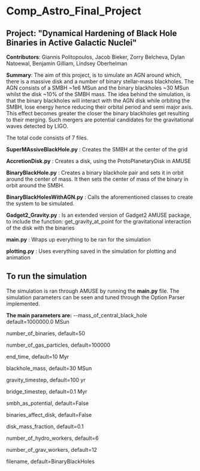 # Comp_Astro_Final_Project
## Project: "Dynamical Hardening of Black Hole Binaries in Active Galactic Nuclei"

__Contributors__:   Giannis Politopoulos, 
		Jacob Bieker, 
		Zorry Belcheva, 
		Dylan Natoewal, 
		Benjamin Gilliam, 
		Lindsey Oberhelman

__Summary__: The aim of this project, is to simulate an AGN around which, there is a massive disk and a number of binary stellar-mass blackholes. The AGN consists of a SMBH ~1e6 MSun and the binary blackholes ~30 MSun whilst the disk ~10% of the SMBH mass.
The idea behind the simulation, is that the binary blackholes will interact with the AGN disk while orbiting the SMBH, lose energy hence reducing their orbital period and semi major axis. This effect becomes greater the closer the binary blackholes get resulting to their merging. Such mergers are potential candidates for the gravitational waves detected by LIGO.

The total code consists of 7 files.

__SuperMAssiveBlackHole.py__ : Creates the SMBH at the center of the grid

__AccretionDisk.py__ : Creates a disk, using the ProtoPlanetaryDisk in AMUSE

__BinaryBlackHole.py__ : Creates a binary blackhole pair and sets it in orbit around the center of mass. It then sets the center of mass of the binary in orbit around the SMBH.

__BinaryBlackHolesWithAGN.py__ : Calls the aforementioned classes to create the system to be simulated.

__Gadget2_Gravity.py__ : Is an extended version of Gadget2 AMUSE package, to include the function: get_gravity_at_point for the gravitational interaction of the disk with the binaries

__main.py__ : Wraps up everything to be ran for the simulation

__plotting.py__ : Uses everything saved in the simulation for plotting and animation

## To run the simulation
The simulation is ran through AMUSE by running the __main.py__ file. The simulation parameters can be seen and tuned through the Option Parser implemented.

__The main parameters are:__ 
  --mass_of_central_black_hole default=1000000.0 MSun
  
  number_of_binaries,	default=50
  
  number_of_gas_particles,	default=100000
  
  end_time,	default=10 Myr
  
  blackhole_mass,	default=30 MSun
  
  gravity_timestep,	default=100 yr
  
  bridge_timestep,	default=0.1 Myr
  
  smbh_as_potential,	default=False
  
  binaries_affect_disk,	default=False
  
  disk_mass_fraction,	default=0.1
  
  number_of_hydro_workers,	default=6
  
  number_of_grav_workers,	default=12
  
  filename,	default=BinaryBlackHoles

